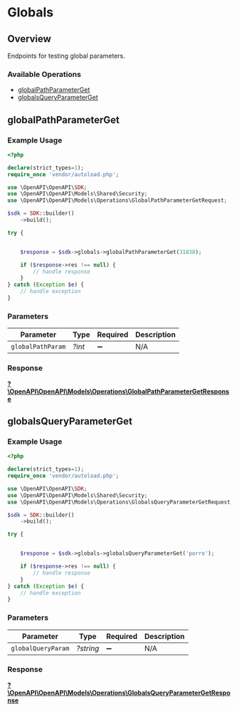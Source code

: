 # Globals

## Overview

Endpoints for testing global parameters.

### Available Operations

* [globalPathParameterGet](#globalpathparameterget)
* [globalsQueryParameterGet](#globalsqueryparameterget)

## globalPathParameterGet

### Example Usage

```php
<?php

declare(strict_types=1);
require_once 'vendor/autoload.php';

use \OpenAPI\OpenAPI\SDK;
use \OpenAPI\OpenAPI\Models\Shared\Security;
use \OpenAPI\OpenAPI\Models\Operations\GlobalPathParameterGetRequest;

$sdk = SDK::builder()
    ->build();

try {


    $response = $sdk->globals->globalPathParameterGet(31838);

    if ($response->res !== null) {
        // handle response
    }
} catch (Exception $e) {
    // handle exception
}
```

### Parameters

| Parameter          | Type               | Required           | Description        |
| ------------------ | ------------------ | ------------------ | ------------------ |
| `globalPathParam`  | *?int*             | :heavy_minus_sign: | N/A                |


### Response

**[?\OpenAPI\OpenAPI\Models\Operations\GlobalPathParameterGetResponse](../../models/operations/GlobalPathParameterGetResponse.md)**


## globalsQueryParameterGet

### Example Usage

```php
<?php

declare(strict_types=1);
require_once 'vendor/autoload.php';

use \OpenAPI\OpenAPI\SDK;
use \OpenAPI\OpenAPI\Models\Shared\Security;
use \OpenAPI\OpenAPI\Models\Operations\GlobalsQueryParameterGetRequest;

$sdk = SDK::builder()
    ->build();

try {


    $response = $sdk->globals->globalsQueryParameterGet('porro');

    if ($response->res !== null) {
        // handle response
    }
} catch (Exception $e) {
    // handle exception
}
```

### Parameters

| Parameter          | Type               | Required           | Description        |
| ------------------ | ------------------ | ------------------ | ------------------ |
| `globalQueryParam` | *?string*          | :heavy_minus_sign: | N/A                |


### Response

**[?\OpenAPI\OpenAPI\Models\Operations\GlobalsQueryParameterGetResponse](../../models/operations/GlobalsQueryParameterGetResponse.md)**

